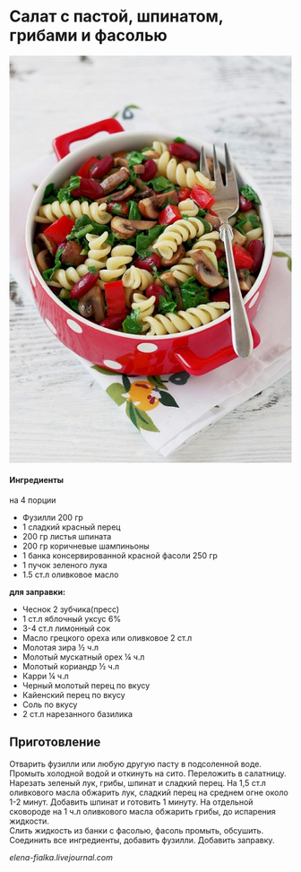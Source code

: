 # Салат с пастой, шпинатом, грибами и фасолью

![Салат с пастой, шпинатом, грибами и фасолью](../pics/099a589dcca4bc4325d26eb33faa8695.jpg)

#### Ингредиенты
на 4 порции

* Фузилли 200 гр
* 1 сладкий красный перец
* 200 гр листья шпината
* 200 гр коричневые шампиньоны
* 1 банка консервированной красной фасоли 250 гр
* 1 пучок зеленого лука
* 1.5 ст.л оливковое масло

**для заправки:**

* Чеснок 2 зубчика\(пресс\)
* 1 ст.л яблочный уксус 6%
* 3-4 ст.л лимонный сок
* Масло грецкого ореха или оливковое 2 ст.л
* Молотая зира ½ ч.л
* Молотый мускатный орех ¼ ч.л
* Молотый кориандр ½ ч.л
* Карри ¼ ч.л
* Черный молотый перец по вкусу
* Кайенский перец по вкусу
* Соль по вкусу
* 2 ст.л нарезанного базилика

## Приготовление

Отварить фузилли или любую другую пасту в подсоленной воде. Промыть холодной водой и откинуть на сито. Переложить в салатницу.  
Нарезать зеленый лук, грибы, шпинат и сладкий перец. На 1,5 ст.л оливкового масла обжарить лук, сладкий перец на среднем огне около 1-2 минут. Добавить шпинат и готовить 1 минуту. На отдельной сковороде на 1 ч.л оливкового масла обжарить грибы, до испарения жидкости.  
Слить жидкость из банки с фасолью, фасоль промыть, обсушить. Соединить все ингредиенты, добавить фузилли. Добавить заправку.  

*elena-fialka.livejournal.com*
